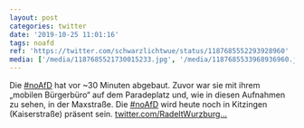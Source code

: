 ```yaml
---
layout: post
categories: twitter
date: '2019-10-25 11:01:16'
tags: noafd
ref: 'https://twitter.com/schwarzlichtwue/status/1187685552293928960'
media: ['/media/1187685521730015233.jpg', '/media/1187685533968936960.jpg']
---
```

Die [#noAfD](/t/noafd) hat vor ~30 Minuten abgebaut. Zuvor war sie mit ihrem „mobilen Bürgerbüro“ auf dem Paradeplatz und, wie in diesen Aufnahmen zu sehen, in der Maxstraße. 
Die [#noAfD](/t/noafd) wird heute noch in Kitzingen (Kaiserstraße) präsent sein.
[twitter.com/RadeltWurzburg…](https://twitter.com/RadeltWurzburg/status/1187701053858422789?s=19)